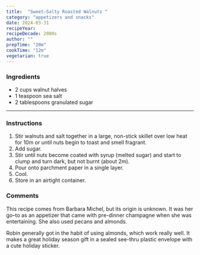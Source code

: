 ```yaml
---
title:  "Sweet–Salty Roasted Walnuts "
category: "appetizers and snacks"
date: 2024-03-31
recipeYear: 
recipeDecade: 2000s
author: ""
prepTime: "20m"
cookTime: "12m"
vegetarian: true
---
```


### Ingredients

- 2 cups walnut halves
- 1 teaspoon sea salt
- 2 tablespoons granulated sugar

---

### Instructions

1. Stir walnuts and salt together in a large, non-stick skillet over low heat for 10m or until nuts begin to toast and smell fragrant.
2. Add sugar.
3. Stir until nuts become coated with syrup (melted sugar) and start to clump and turn dark, but not burnt (about 2m).
4. Pour onto parchment paper in a single layer. 
5. Cool. 
6. Store in an airtight container.


### Comments
This recipe comes from Barbara Michel, but its origin is unknown. It was her go–to as an appetizer that came with pre-dinner champagne when she was entertaining. She also used pecans and almonds. 

Robin generally got in the habit of using almonds, which work really well. It makes a great holiday season gift in a sealed see-thru plastic envelope with a cute holiday sticker. 
